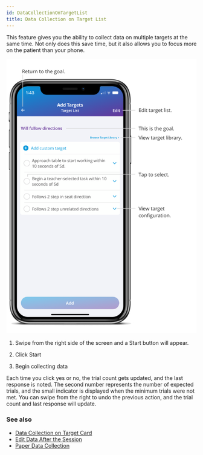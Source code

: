 ```yaml
---
id: DataCollectionOnTargetList
title: Data Collection on Target List
---
```


This feature gives you the ability to collect data on multiple targets at the same time. Not only does this save time, but it also allows you to focus more on the patient than your phone.   

<img src="/img/TargetList.png" width="650" />

1. Swipe from the right side of the screen and a Start button will appear. 

2. Click Start  

3. Begin collecting data 

  
Each time you click yes or no, the trial count gets updated, and the last response is noted. The second number represents the number of expected trials, and the small indicator is displayed when the minimum trials were not met. You can swipe from the right to undo the previous action, and the trial count and last response will update.

### See also
- [Data Collection on Target Card](DataCollection/DataCollectionTargetCard.md)
- [Edit Data After the Session](DataCollection/EditDataAfterSession.md)
- [Paper Data Collection](DataCollection/PaperDataCollection.md)